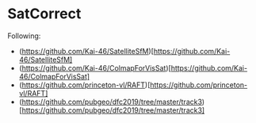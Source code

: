 # SatCorrect

Following:
- (https://github.com/Kai-46/SatelliteSfM)[https://github.com/Kai-46/SatelliteSfM]
- (https://github.com/Kai-46/ColmapForVisSat)[https://github.com/Kai-46/ColmapForVisSat]
- (https://github.com/princeton-vl/RAFT)[https://github.com/princeton-vl/RAFT]
- (https://github.com/pubgeo/dfc2019/tree/master/track3)[https://github.com/pubgeo/dfc2019/tree/master/track3]


